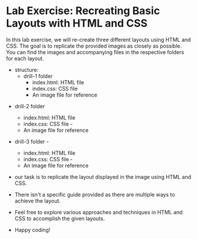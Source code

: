 # Lab Exercise: Recreating Basic Layouts with HTML and CSS

In this lab exercise, we will re-create three different layouts using HTML and CSS. The goal is to replicate the provided images as closely as possible. You can find the images and accompanying files in the respective folders for each layout.

- structure:
  - drill-1 folder
    - index.html: HTML file
    - index.css: CSS file
    - An image file for reference

* drill-2 folder
    - index.html: HTML file
    - index.css: CSS file -
    - An image file for reference

* drill-3 folder -
    - index.html: HTML file
    - index.css: CSS file -
    - An image file for reference

* our task is to replicate the layout displayed in the image using HTML and CSS.

* There isn't a specific guide provided as there are multiple ways to achieve the layout.

* Feel free to explore various approaches and techniques in HTML and CSS to accomplish the given layouts.

* Happy coding!

